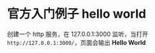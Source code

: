 # 官方入门例子 hello world


创建一个 http 服务，在 127.0.0.1:3000 监听，当打开 `http://127.0.0.1:3000/`，页面会输出 **Hello World**
